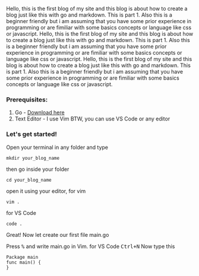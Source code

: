 Hello, this is the first blog of my site and this blog is about how to create a blog just like this with go and markdown. This is part 1. Also this is a beginner friendly but i am assuming that you have some prior experience in programming or are fimiliar with some basics concepts or language like css or javascript. Hello, this is the first blog of my site and this blog is about how to create a blog just like this with go and markdown. This is part 1. Also this is a beginner friendly but i am assuming that you have some prior experience in programming or are fimiliar with some basics concepts or language like css or javascript. Hello, this is the first blog of my site and this blog is about how to create a blog just like this with go and markdown. This is part 1. Also this is a beginner friendly but i am assuming that you have some prior experience in programming or are fimiliar with some basics concepts or language like css or javascript.

### Prerequisites:

1. Go - [Download here](https://go.dev)
2. Text Editor - I use Vim BTW, you can use VS Code or any editor

### Let's get started!

Open your terminal in any folder and type

```
mkdir your_blog_name
```
then go inside your folder
```
cd your_blog_name
```
open it using your editor, for vim
```
vim .
```
for VS Code
```
code .
```
Great! Now let create our first file main.go

Press <kbd>%</kbd> and write main.go in Vim. for VS Code <kbd>Ctrl+N</kbd>
Now type this
<pre><code class="language-go">Package main
func main() {
}
</code></pre>

